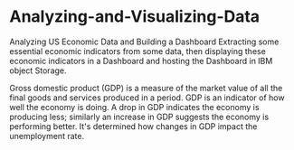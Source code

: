 # Analyzing-and-Visualizing-Data
Analyzing US Economic Data and Building a Dashboard
Extracting some essential economic indicators from some data, then displaying these economic indicators in a Dashboard and hosting the Dashboard in IBM object Storage.

Gross domestic product (GDP) is a measure of the market value of all the final goods and services produced in a period. GDP is an indicator of how well the economy is doing. A drop in GDP indicates the economy is producing less; similarly an increase in GDP suggests the economy is performing better. It's determined how changes in GDP impact the unemployment rate.
